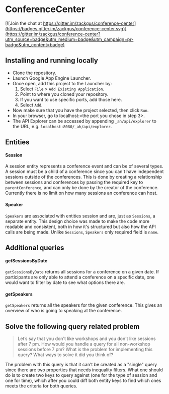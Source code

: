 # ConferenceCenter

[![Join the chat at https://gitter.im/zackgus/conference-center](https://badges.gitter.im/zackgus/conference-center.svg)](https://gitter.im/zackgus/conference-center?utm_source=badge&utm_medium=badge&utm_campaign=pr-badge&utm_content=badge)

## Installing and running locally
- Clone the repository.
- Launch Google App Engine Launcher.
- Once open, add this project to the Launcher by:
  1. Select `File` > `Add Existing Application`.
  2. Point to where you cloned your repository.
  3. If you want to use specific ports, add those here.
  4. Select `Add`.
- Now make sure that you have the project selected, then click `Run`.
- In your browser, go to localhost:<the port you chose in step 3>.
- The API Explorer can be accessed by appending `_ah/api/explorer` to the URL, e.g. `localhost:8080/_ah/api/explorer`.

## Entities
#### Session
A session entity represents a conference event and can be of several types. A session must be a child of a conference since you can't have independent sessions outside of the conferences. This is done by creating a relationship between sessions and conferences by passing the required key to `parentConference`, and can only be done by the creator of the conference. Currently there is no limit on how many sessions an conference can host.

#### Speaker
`Speakers` are associated with entities session and are, just as `Sessions`, a separate entity. This design choice was made to make the code more readable and consistent, both in how it's structured but also how the API calls are being made. Unlike `Sessions`, `Speakers` only required field is `name`.   

## Additional queries
#### getSessionsByDate
`getSessionsByDate` returns all sessions for a conference on a given date. If participants are only able to attend a conference on a specific date, one would want to filter by date to see what options there are.

#### getSpeakers
`getSpeakers` returns all the speakers for the given conference. This gives an overview of who is going to speaking at the conference.

## Solve the following query related problem
> Let’s say that you don't like workshops and you don't like sessions after 7 pm. How would you handle a query for all non-workshop sessions before 7 pm? What is the problem for implementing this query? What ways to solve it did you think of?

The problem with this query is that it can't be created as a "single" query since there are two properties that needs inequality filters. What one should do is to create two keys to query against (one for the type of session and one for time), which after you could diff both entity keys to find which ones meets the criteria for both queries.
